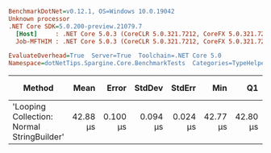 ``` ini

BenchmarkDotNet=v0.12.1, OS=Windows 10.0.19042
Unknown processor
.NET Core SDK=5.0.200-preview.21079.7
  [Host]     : .NET Core 5.0.3 (CoreCLR 5.0.321.7212, CoreFX 5.0.321.7212), X64 RyuJIT
  Job-MFTHIM : .NET Core 5.0.3 (CoreCLR 5.0.321.7212, CoreFX 5.0.321.7212), X64 RyuJIT

EvaluateOverhead=True  Server=True  Toolchain=.NET Core 5.0  
Namespace=dotNetTips.Spargine.Core.BenchmarkTests  Categories=TypeHelper  

```
|                                     Method |     Mean |    Error |   StdDev |   StdErr |      Min |       Q1 |   Median |       Q3 |      Max |     Op/s | CI99.9% Margin | Iterations | Kurtosis | MValue | Skewness | Rank | LogicalGroup | Baseline |   Gen 0 |  Gen 1 | Gen 2 | Allocated | Code Size |
|------------------------------------------- |---------:|---------:|---------:|---------:|---------:|---------:|---------:|---------:|---------:|---------:|---------------:|-----------:|---------:|-------:|---------:|-----:|------------- |--------- |--------:|-------:|------:|----------:|----------:|
| &#39;Looping Collection: Normal StringBuilder&#39; | 42.88 μs | 0.100 μs | 0.094 μs | 0.024 μs | 42.77 μs | 42.80 μs | 42.87 μs | 42.94 μs | 43.05 μs | 23,318.2 |      0.1004 μs |      15.00 |    1.856 |  2.000 |   0.4509 |    1 |            * |       No | 10.8032 | 1.3428 |     - |  91.27 KB |   2.97 KB |
